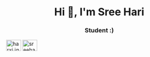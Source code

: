 <h1 align="center">Hi 👋, I'm Sree Hari</h1>
<h3 align="center">Student :)</h3>

<a href="https://instagram.com/harxi.ig" target="blank"><img align="center" src="https://raw.githubusercontent.com/rahuldkjain/github-profile-readme-generator/master/src/images/icons/Social/instagram.svg" alt="harxi.ig" height="30" width="40" /></a>
<a href="https://www.leetcode.com/sreehari_03" target="blank"><img align="center" src="https://raw.githubusercontent.com/rahuldkjain/github-profile-readme-generator/master/src/images/icons/Social/leet-code.svg" alt="sreehari_03" height="30" width="40" /></a>
</p>

